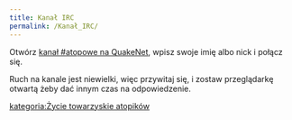```yaml
---
title: Kanał IRC
permalink: /Kanał_IRC/
---
```


Otwórz [kanał \#atopowe na QuakeNet](http://webchat.quakenet.org/?channels=atopowe), wpisz swoje imię albo nick i połącz się.

Ruch na kanale jest niewielki, więc przywitaj się, i zostaw przeglądarkę otwartą żeby dać innym czas na odpowiedzenie.

[kategoria:Życie towarzyskie atopików](/kategoria:Życie_towarzyskie_atopików "wikilink")
